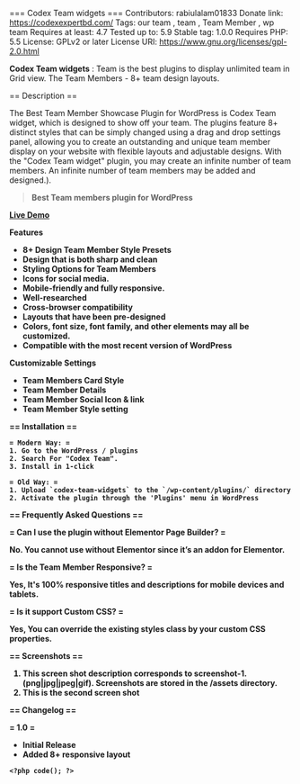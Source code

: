 === Codex Team widgets ===
Contributors: rabiulalam01833
Donate link: https://codexexpertbd.com/
Tags: our team , team , Team Member , wp team
Requires at least: 4.7
Tested up to: 5.9
Stable tag: 1.0.0
Requires PHP: 5.5
License: GPLv2 or later
License URI: https://www.gnu.org/licenses/gpl-2.0.html

<strong> Codex Team widgets</strong>  : Team is the best plugins to display unlimited team in Grid view. The Team Members - 8+ team design layouts.


== Description ==

The Best Team Member Showcase Plugin for WordPress is Codex Team widget, which is designed to show off your team. The plugins feature 8+ distinct styles that can be simply changed using a drag and drop settings panel, allowing you to create an outstanding and unique team member display on your website with flexible layouts and adjustable designs. With the "Codex Team widget" plugin, you may create an infinite number of team members. An infinite number of team members may be added and designed.).

<blockquote>
   <strong>Best Team members plugin for WordPress</strong>
   <br>
</blockquote>

<strong> <a href="https://elementoraddon.codexexpertbd.com/codex-team-wigets/" target="_blanck" > Live Demo </a> <strong>

<strong> Features </strong> 

<ul>
    <li>8+ Design Team Member Style Presets</li>
    <li>Design that is both sharp and clean</li>
    <li>Styling Options for Team Members</li>
    <li>Icons for social media.</li>
    <li>Mobile-friendly and fully responsive.</li>
    <li>Well-researched</li>
    <li>Cross-browser compatibility</li>
    <li>Layouts that have been pre-designed</li>
    <li>Colors, font size, font family, and other elements may all be customized.</li>
    <li>Compatible with the most recent version of WordPress</li>
</ul>

<strong> Customizable Settings</strong> 

<ul>
    <li>Team Members Card Style</li>
    <li>Team Member Details</li>
    <li>Team Member Social Icon & link</li>
    <li>Team Member Style setting</li>
</ul>



== Installation ==
	
    = Modern Way: =
    1. Go to the WordPress / plugins
    2. Search For "Codex Team".
    3. Install in 1-click

    = Old Way: =
    1. Upload `codex-team-widgets` to the `/wp-content/plugins/` directory
    2. Activate the plugin through the 'Plugins' menu in WordPress


== Frequently Asked Questions ==

= Can I use the plugin without Elementor Page Builder? =

No. You cannot use without Elementor since it’s an addon for Elementor.


= Is the Team Member  Responsive? =

Yes, It's 100% responsive titles and descriptions for mobile devices and tablets.

= Is it support Custom CSS? =

Yes, You can override the existing styles class by your custom CSS properties.

== Screenshots ==

1. This screen shot description corresponds to screenshot-1.(png|jpg|jpeg|gif). Screenshots are stored in the /assets directory.
2. This is the second screen shot

== Changelog ==

= 1.0 =
* Initial Release
* Added 8+ responsive layout

`<?php code(); ?>`